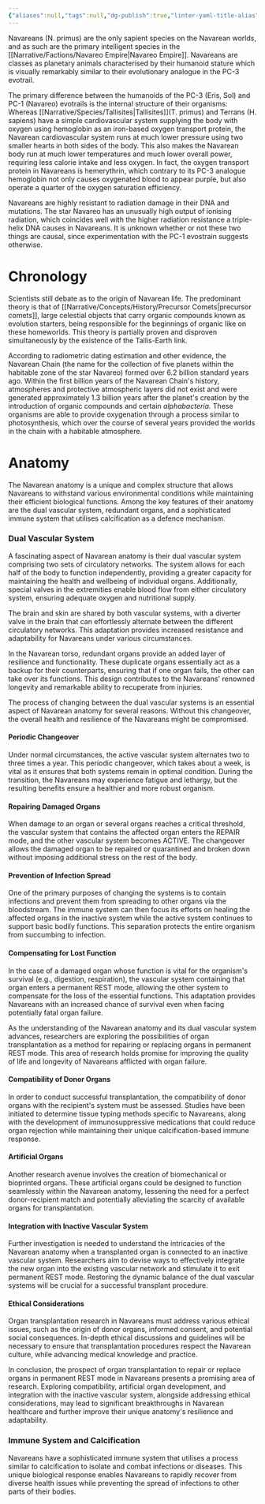 ```yaml
---
{"aliases":null,"tags":null,"dg-publish":true,"linter-yaml-title-alias":null,"permalink":"/narrative/species/navareans/","dgPassFrontmatter":true}
---
```


Navareans (N. primus) are the only sapient species on the Navarean worlds, and as such are the primary intelligent species in the [[Narrative/Factions/Navareo Empire\|Navareo Empire]]. Navareans are classes as planetary animals characterised by their humanoid stature which is visually remarkably similar to their evolutionary analogue in the PC-3 evotrail.

The primary difference between the humanoids of the PC-3 (Eris, Sol) and PC-1 (Navareo) evotrails is the internal structure of their organisms: Whereas [[Narrative/Species/Tallisites\|Tallisites]](T. primus) and Terrans (H. sapiens) have a simple cardiovascular system supplying the body with oxygen using hemoglobin as an iron-based oxygen transport protein, the Navarean cardiovascular system runs at much lower pressure using two smaller hearts in both sides of the body. This also makes the Navarean body run at much lower temperatures and much lower overall power, requiring less calorie intake and less oxygen. In fact, the oxygen transport protein in Navareans is hemerythrin, which contrary to its PC-3 analogue hemoglobin not only causes oxygenated blood to appear purple, but also operate a quarter of the oxygen saturation efficiency.

Navareans are highly resistant to radiation damage in their DNA and mutations. The star Navareo has an unusually high output of ionising radiation, which coincides well with the higher radiation resistance a triple-helix DNA causes in Navareans. It is unknown whether or not these two things are causal, since experimentation with the PC-1 evostrain suggests otherwise.

# Chronology

Scientists still debate as to the origin of Navarean life. The predominant theory is that of [[Narrative/Concepts/History/Precursor Comets\|precursor comets]], large celestial objects that carry organic compounds known as evolution starters, being responsible for the beginnings of organic like on these homeworlds. This theory is partially proven and disproven simultaneously by the existence of the Tallis-Earth link.

According to radiometric dating estimation and other evidence, the Navarean Chain (the name for the collection of five planets within the habitable zone of the star Navareo) formed over 6.2 billion standard years ago. Within the first billion years of the Navarean Chain's history, atmospheres and protective atmospheric layers did not exist and were generated approximately 1.3 billion years after the planet's creation by the introduction of organic compounds and certain _alphabacteria._ These organisms are able to provide oxygenation through a process similar to photosynthesis, which over the course of several years provided the worlds in the chain with a habitable atmosphere.

# Anatomy

The Navarean anatomy is a unique and complex structure that allows Navareans to withstand various environmental conditions while maintaining their efficient biological functions. Among the key features of their anatomy are the dual vascular system, redundant organs, and a sophisticated immune system that utilises calcification as a defence mechanism.

### Dual Vascular System

A fascinating aspect of Navarean anatomy is their dual vascular system comprising two sets of circulatory networks. The system allows for each half of the body to function independently, providing a greater capacity for maintaining the health and wellbeing of individual organs. Additionally, special valves in the extremities enable blood flow from either circulatory system, ensuring adequate oxygen and nutritional supply.

The brain and skin are shared by both vascular systems, with a diverter valve in the brain that can effortlessly alternate between the different circulatory networks. This adaptation provides increased resistance and adaptability for Navareans under various circumstances.

In the Navarean torso, redundant organs provide an added layer of resilience and functionality. These duplicate organs essentially act as a backup for their counterparts, ensuring that if one organ fails, the other can take over its functions. This design contributes to the Navareans' renowned longevity and remarkable ability to recuperate from injuries.

The process of changing between the dual vascular systems is an essential aspect of Navarean anatomy for several reasons. Without this changeover, the overall health and resilience of the Navareans might be compromised.

#### Periodic Changeover

Under normal circumstances, the active vascular system alternates two to three times a year. This periodic changeover, which takes about a week, is vital as it ensures that both systems remain in optimal condition. During the transition, the Navareans may experience fatigue and lethargy, but the resulting benefits ensure a healthier and more robust organism. 

#### Repairing Damaged Organs

When damage to an organ or several organs reaches a critical threshold, the vascular system that contains the affected organ enters the REPAIR mode, and the other vascular system becomes ACTIVE. The changeover allows the damaged organ to be repaired or quarantined and broken down without imposing additional stress on the rest of the body.

#### Prevention of Infection Spread

One of the primary purposes of changing the systems is to contain infections and prevent them from spreading to other organs via the bloodstream. The immune system can then focus its efforts on healing the affected organs in the inactive system while the active system continues to support basic bodily functions. This separation protects the entire organism from succumbing to infection.

#### Compensating for Lost Function

In the case of a damaged organ whose function is vital for the organism's survival (e.g., digestion, respiration), the vascular system containing that organ enters a permanent REST mode, allowing the other system to compensate for the loss of the essential functions. This adaptation provides Navareans with an increased chance of survival even when facing potentially fatal organ failure.

As the understanding of the Navarean anatomy and its dual vascular system advances, researchers are exploring the possibilities of organ transplantation as a method for repairing or replacing organs in permanent REST mode. This area of research holds promise for improving the quality of life and longevity of Navareans afflicted with organ failure.

#### Compatibility of Donor Organs

In order to conduct successful transplantation, the compatibility of donor organs with the recipient's system must be assessed. Studies have been initiated to determine tissue typing methods specific to Navareans, along with the development of immunosuppressive medications that could reduce organ rejection while maintaining their unique calcification-based immune response.

#### Artificial Organs

Another research avenue involves the creation of biomechanical or bioprinted organs. These artificial organs could be designed to function seamlessly within the Navarean anatomy, lessening the need for a perfect donor-recipient match and potentially alleviating the scarcity of available organs for transplantation.

#### Integration with Inactive Vascular System

Further investigation is needed to understand the intricacies of the Navarean anatomy when a transplanted organ is connected to an inactive vascular system. Researchers aim to devise ways to effectively integrate the new organ into the existing vascular network and stimulate it to exit permanent REST mode. Restoring the dynamic balance of the dual vascular systems will be crucial for a successful transplant procedure.

#### Ethical Considerations

Organ transplantation research in Navareans must address various ethical issues, such as the origin of donor organs, informed consent, and potential social consequences. In-depth ethical discussions and guidelines will be necessary to ensure that transplantation procedures respect the Navarean culture, while advancing medical knowledge and practice.

In conclusion, the prospect of organ transplantation to repair or replace organs in permanent REST mode in Navareans presents a promising area of research. Exploring compatibility, artificial organ development, and integration with the inactive vascular system, alongside addressing ethical considerations, may lead to significant breakthroughs in Navarean healthcare and further improve their unique anatomy's resilience and adaptability.

### Immune System and Calcification

Navareans have a sophisticated immune system that utilises a process similar to calcification to isolate and combat infections or diseases. This unique biological response enables Navareans to rapidly recover from diverse health issues while preventing the spread of infections to other parts of their bodies.